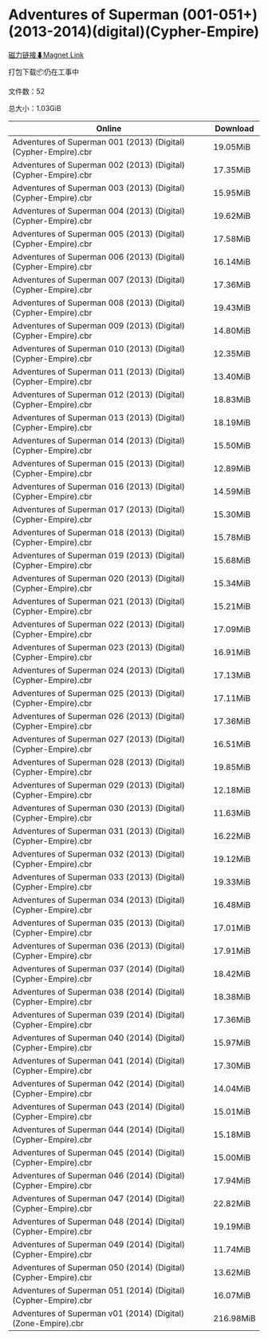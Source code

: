 # Adventures of Superman (001-051+)(2013-2014)(digital)(Cypher-Empire)

[磁力链接⬇Magnet Link](magnet:?xt=urn:btih:094c61406016a2dc01bd13c13dbf1246918a2542&dn=Adventures%20of%20Superman%20%28001-051%2B%29%282013-2014%29%28digital%29%28Cypher-Empire%29)

打包下载📦仍在工事中

文件数：52

总大小：1.03GiB

Online | Download
--- | ---
Adventures of Superman 001 (2013) (Digital) (Cypher-Empire).cbr | 19.05MiB
Adventures of Superman 002 (2013) (Digital) (Cypher-Empire).cbr | 17.35MiB
Adventures of Superman 003 (2013) (Digital) (Cypher-Empire).cbr | 15.95MiB
Adventures of Superman 004 (2013) (Digital) (Cypher-Empire).cbr | 19.62MiB
Adventures of Superman 005 (2013) (Digital) (Cypher-Empire).cbr | 17.58MiB
Adventures of Superman 006 (2013) (Digital) (Cypher-Empire).cbr | 16.14MiB
Adventures of Superman 007 (2013) (Digital) (Cypher-Empire).cbr | 17.36MiB
Adventures of Superman 008 (2013) (Digital) (Cypher-Empire).cbr | 19.43MiB
Adventures of Superman 009 (2013) (Digital) (Cypher-Empire).cbr | 14.80MiB
Adventures of Superman 010 (2013) (Digital) (Cypher-Empire).cbr | 12.35MiB
Adventures of Superman 011 (2013) (Digital) (Cypher-Empire).cbr | 13.40MiB
Adventures of Superman 012 (2013) (Digital) (Cypher-Empire).cbr | 18.83MiB
Adventures of Superman 013 (2013) (Digital) (Cypher-Empire).cbr | 18.19MiB
Adventures of Superman 014 (2013) (Digital) (Cypher-Empire).cbr | 15.50MiB
Adventures of Superman 015 (2013) (Digital) (Cypher-Empire).cbr | 12.89MiB
Adventures of Superman 016 (2013) (Digital) (Cypher-Empire).cbr | 14.59MiB
Adventures of Superman 017 (2013) (Digital) (Cypher-Empire).cbr | 15.30MiB
Adventures of Superman 018 (2013) (Digital) (Cypher-Empire).cbr | 15.78MiB
Adventures of Superman 019 (2013) (Digital) (Cypher-Empire).cbr | 15.68MiB
Adventures of Superman 020 (2013) (Digital) (Cypher-Empire).cbr | 15.34MiB
Adventures of Superman 021 (2013) (Digital) (Cypher-Empire).cbr | 15.21MiB
Adventures of Superman 022 (2013) (Digital) (Cypher-Empire).cbr | 17.09MiB
Adventures of Superman 023 (2013) (Digital) (Cypher-Empire).cbr | 16.91MiB
Adventures of Superman 024 (2013) (Digital) (Cypher-Empire).cbr | 17.13MiB
Adventures of Superman 025 (2013) (Digital) (Cypher-Empire).cbr | 17.11MiB
Adventures of Superman 026 (2013) (Digital) (Cypher-Empire).cbr | 17.36MiB
Adventures of Superman 027 (2013) (Digital) (Cypher-Empire).cbr | 16.51MiB
Adventures of Superman 028 (2013) (Digital) (Cypher-Empire).cbr | 19.85MiB
Adventures of Superman 029 (2013) (Digital) (Cypher-Empire).cbr | 12.18MiB
Adventures of Superman 030 (2013) (Digital) (Cypher-Empire).cbr | 11.63MiB
Adventures of Superman 031 (2013) (Digital) (Cypher-Empire).cbr | 16.22MiB
Adventures of Superman 032 (2013) (Digital) (Cypher-Empire).cbr | 19.12MiB
Adventures of Superman 033 (2013) (Digital) (Cypher-Empire).cbr | 19.33MiB
Adventures of Superman 034 (2013) (Digital) (Cypher-Empire).cbr | 16.48MiB
Adventures of Superman 035 (2013) (Digital) (Cypher-Empire).cbr | 17.01MiB
Adventures of Superman 036 (2013) (Digital) (Cypher-Empire).cbr | 17.91MiB
Adventures of Superman 037 (2014) (Digital) (Cypher-Empire).cbr | 18.42MiB
Adventures of Superman 038 (2014) (Digital) (Cypher-Empire).cbr | 18.38MiB
Adventures of Superman 039 (2014) (Digital) (Cypher-Empire).cbr | 17.36MiB
Adventures of Superman 040 (2014) (Digital) (Cypher-Empire).cbr | 15.97MiB
Adventures of Superman 041 (2014) (Digital) (Cypher-Empire).cbr | 17.30MiB
Adventures of Superman 042 (2014) (Digital) (Cypher-Empire).cbr | 14.04MiB
Adventures of Superman 043 (2014) (Digital) (Cypher-Empire).cbr | 15.01MiB
Adventures of Superman 044 (2014) (Digital) (Cypher-Empire).cbr | 15.18MiB
Adventures of Superman 045 (2014) (Digital) (Cypher-Empire).cbr | 15.00MiB
Adventures of Superman 046 (2014) (Digital) (Cypher-Empire).cbr | 17.94MiB
Adventures of Superman 047 (2014) (Digital) (Cypher-Empire).cbr | 22.82MiB
Adventures of Superman 048 (2014) (Digital) (Cypher-Empire).cbr | 19.19MiB
Adventures of Superman 049 (2014) (Digital) (Cypher-Empire).cbr | 11.74MiB
Adventures of Superman 050 (2014) (Digital) (Cypher-Empire).cbr | 13.62MiB
Adventures of Superman 051 (2014) (Digital) (Cypher-Empire).cbr | 16.07MiB
Adventures of Superman v01 (2014) (Digital) (Zone-Empire).cbr | 216.98MiB